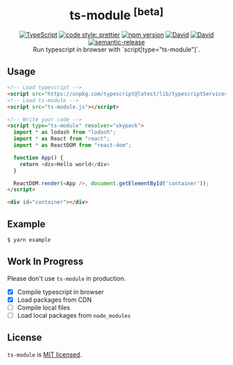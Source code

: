 <h1 align="center">
  ts-module <sup>[beta]</sup>
</h1>

<div align="center">
  <a href="http://www.typescriptlang.org/"><img src="https://img.shields.io/badge/%3C%2F%3E-TypeScript-%230074c1.svg" alt="TypeScript" /></a>
  <a href="https://github.com/prettier/prettier"><img src="https://img.shields.io/badge/code_style-prettier-f8bc45.svg" alt="code style: prettier" /></a>
  <a href="https://www.npmjs.com/package/ts-module"><img src="https://badge.fury.io/js/ts-module.svg" alt="npm version" /></a>
  <a href="https://david-dm.org/iam-medvedev/ts-module"><img src="https://status.david-dm.org/gh/iam-medvedev/ts-module.svg" alt="David" /></a>
  <a href="https://david-dm.org/iam-medvedev/ts-module"><img src="https://status.david-dm.org/gh/iam-medvedev/ts-module.svg?type=dev" alt="David" /></a>
  <a href="https://github.com/semantic-release/semantic-release"><img src="https://img.shields.io/badge/%20%20%F0%9F%93%A6%F0%9F%9A%80-semantic--release-e10079.svg" alt="semantic-release" /></a>
</div>

<div align="center">
  Run typescript in browser with `script[type="ts-module"]`.
</div>

## Usage

```html
<!-- Load typescript -->
<script src="https://unpkg.com/typescript@latest/lib/typescriptServices.js"></script>
<!-- Load ts-module -->
<script src="ts-module.js"></script>

<!-- Write your code -->
<script type="ts-module" resolver="skypack">
  import * as lodash from "lodash";
  import * as React from "react";
  import * as ReactDOM from "react-dom";

  function App() {
    return <div>Hello world</div>
  }

  ReactDOM.render(<App />, document.getElementById('container'));
</script>

<div id="container"></div>
```

## Example
```bash
$ yarn example
```

## Work In Progress
Please don't use `ts-module` in production.
- [x] Compile typescript in browser
- [x] Load packages from CDN
- [ ] Compile local files
- [ ] Load local packages from `node_modules`

## License

`ts-module` is [MIT licensed](./LICENSE).
